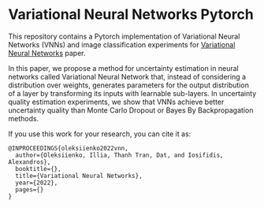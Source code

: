 # Variational Neural Networks Pytorch

This repository contains a Pytorch implementation of Variational Neural Networks (VNNs) and image classification experiments for [Variational Neural Networks](https://arxiv.org/abs/) paper.

In this paper, we propose a method for uncertainty estimation in neural networks called Variational Neural Network that, instead of considering a distribution over weights, generates parameters for the output distribution of a layer by transforming its inputs with learnable sub-layers.
In uncertainty quality estimation experiments, we show that VNNs achieve better uncertainty quality than Monte Carlo Dropout or Bayes By Backpropagation methods.

If you use this work for your research, you can cite it as:
```
@INPROCEEDINGS{oleksiienko2022vnn,
  author={Oleksiienko, Illia, Thanh Tran, Dat, and Iosifidis, Alexandros},
  booktitle={}, 
  title={Variational Neural Networks}, 
  year={2022},
  pages={}
}
```
